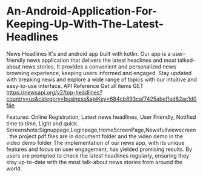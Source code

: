 # An-Android-Application-For-Keeping-Up-With-The-Latest-Headlines
News Headlines
It's and android app built with kotlin. Our app is a user-friendly news application that delivers the latest headlines and most talked-about news stories. It provides a convenient and personalized news browsing experience, keeping users informed and engaged. Stay updated with breaking news and explore a wide range of topics with our intuitive and easy-to-use interface.
API Reference
Get all items
 GET https://newsapi.org/v2/top-headlines?country=us&category=business&apiKey=684cb893caf7425abeffad82ac1d0f4e

Features:
Online Registration,
Latest news headlines,
User Friendly,
Notified time to time,
Light and quick.
Screenshots:Signuppage,Loginpage,HomeScreenPage,Newsfullviewscreen.
the project pdf files are in document folder and the video demo in the video demo folder
The implementation of our news app, with its unique features and focus on user 
engagement, has yielded promising results. By users are prompted to check the latest headlines 
regularly, ensuring they stay up-to-date with the most talk-about news stories from around 
the world.
